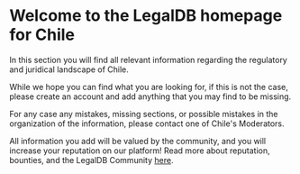 <!-- TITLE: Chile -->
<!-- SUBTITLE: Welcome to the legalDB home of Chile -->

# Welcome to the LegalDB homepage for Chile

In this section you will find all relevant information regarding the regulatory and juridical landscape of Chile.

While we hope you can find what you are looking for, if this is not the case, please create an account and add anything that you may find to be missing.

For any case any mistakes, missing sections, or possible mistakes in the organization of the information, please contact one of Chile's Moderators.

All information you add will be valued by the community, and you will increase your reputation on our platform! Read more about reputation, bounties, and the LegalDB Community [here](http://legaldb.herokuapp.com/legaldb/community).
